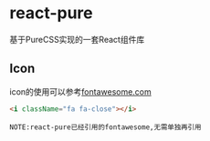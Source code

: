 # react-pure

基于PureCSS实现的一套React组件库

## Icon

icon的使用可以参考[fontawesome.com](https://fontawesome.com/)

```html
<i className="fa fa-close"></i>
```

`NOTE:react-pure已经引用的fontawesome,无需单独再引用`